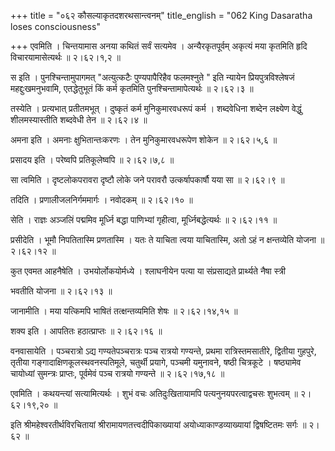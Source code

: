 +++
title = "०६२ कौसल्याकृतदशरथसान्त्वनम्"
title_english = "062 King Dasaratha loses consciousness"

+++
एवमिति । चिन्तयामास अनया कथितं सर्वं सत्यमेव । अन्यैरकृतपूर्वम् अकृत्यं मया कृतमिति हृदि विचारयामासेत्यर्थः  ॥  २।६२।१,२  ॥   

  

स इति । पुनश्चिन्तामुपागमत् "अत्युत्कटैः पुण्यपापैरिहैव फलमश्नुते " इति न्यायेन प्रियपुत्रविश्लेषजं महद्दुःखमनुभवामि, एतद्धेतुभूतं किं कर्म कृतमिति पुनश्चिन्तामापेत्यर्थः  ॥  २।६२।३  ॥   

  

तस्येति । प्रत्यभात् प्रतीतमभूत् । दुष्कृतं कर्म मुनिकुमारवधरूपं कर्म । शब्दवेधिना शब्देन लक्ष्येण वेद्धुं शीलमस्यास्तीति शब्दवेधी तेन  ॥  २।६२।४  ॥   

  

अमना इति । अमनाः क्षुभितान्तःकरणः । तेन मुनिकुमारवधरूपेण शोकेन  ॥  २।६२।५,६  ॥   

  

प्रसादय इति । परेष्वपि प्रतिकूलेष्वपि  ॥  २।६२।७,८  ॥   

  

सा त्वमिति । दृष्टलोकपरावरा दृष्टौ लोके जने परावरौ उत्कर्षापकार्षौ यया सा  ॥  २।६२।९  ॥   

  

तदिति । प्रणालीजलनिर्गममार्गः । नवोदकम्  ॥  २।६२।१०  ॥   

  

सेति । राज्ञः अञ्जलिं पद्ममिव मूर्ध्नि बद्धा पाणिभ्यां गृहीत्वा, मूर्ध्निबद्धेत्यर्थः  ॥  २।६२।११  ॥   

  

प्रसीदेति । भूमौ निपतितास्मि प्रणतास्मि । यतः ते याचिता त्वया याचितास्मि, अतो ऽहं न क्षन्तव्येति योजना  ॥  २।६२।१२  ॥   

  

कुत एवमत आहनैषेति । उभयोर्लोकयोर्मध्ये । श्लाघनीयेन पत्या या संप्रसाद्यते प्रार्थ्यते नैषा स्त्री  

भवतीति योजना  ॥  २।६२।१३  ॥   

  

जानामीति । मया यत्किमपि भाषितं तत्क्षन्तव्यमिति शेषः  ॥  २।६२।१४,१५  ॥   

  

शक्य इति । आपतितः हठात्प्राप्तः  ॥  २।६२।१६  ॥   

  

वनवासायेति । पञ्चरात्रो ऽद्य गण्यतेपञ्चरात्रः पञ्च रात्रयो गण्यन्ते, प्रथमा रात्रिस्तमसातीरे, द्वितीया गुहपुरे, तृतीया गङ्गादाक्षिणकूलस्थवनस्पतिमूले, चतुर्थी प्रयागे, पञ्चमी यमुनावने, षष्ठी चित्रकूटे । षष्ठ्यामेव चायोध्यां सुमन्त्रः प्राप्तः, पूर्वमेवं पञ्च रात्रयो गण्यन्ते  ॥  २।६२।१७,१८  ॥   

  

एवमिति । कथयन्त्यां सत्यामित्यर्थः । शुभं वचः अतिदुःखितायामपि पत्यनुनयपरत्वाद्वचसः शुभत्वम्  ॥  २।६२।१९,२०  ॥   

  

इति श्रीमहेश्वरतीर्थविरचितायां श्रीरामायणतत्त्वदीपिकाख्यायां अयोध्याकाण्डव्याख्यायां द्विषष्टितमः सर्गः  ॥  २।६२  ॥   

  

  

